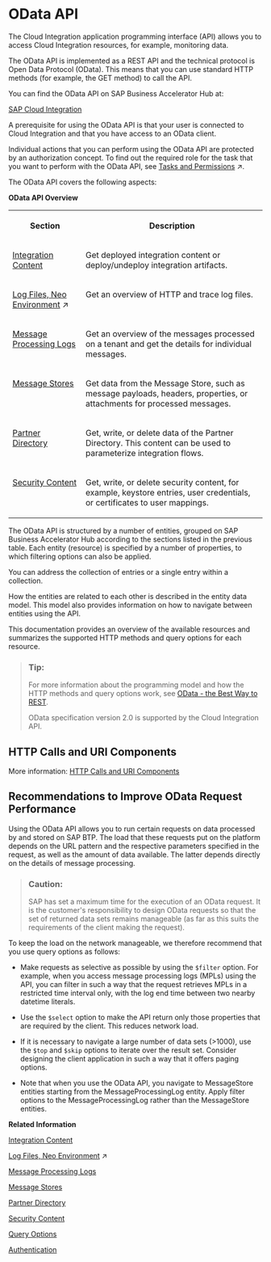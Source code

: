 <!-- loioa617d6f37ddc43db8eeb1279662ed5c2 -->

# OData API

The Cloud Integration application programming interface \(API\) allows you to access Cloud Integration resources, for example, monitoring data.

The OData API is implemented as a REST API and the technical protocol is Open Data Protocol \(OData\). This means that you can use standard HTTP methods \(for example, the GET method\) to call the API.

You can find the OData API on SAP Business Accelerator Hub at:

[SAP Cloud Integration](https://api.sap.com/package/CloudIntegrationAPI/odata)

A prerequisite for using the OData API is that your user is connected to Cloud Integration and that you have access to an OData client.

Individual actions that you can perform using the OData API are protected by an authorization concept. To find out the required role for the task that you want to perform with the OData API, see [Tasks and Permissions](https://help.sap.com/viewer/368c481cd6954bdfa5d0435479fd4eaf/Cloud/en-US/556d5575d4b0483e85d4f3251f21d0ec.html "") :arrow_upper_right:.

The OData API covers the following aspects:

**OData API Overview**


<table>
<tr>
<th valign="top">

Section

</th>
<th valign="top">

Description

</th>
</tr>
<tr>
<td valign="top">

[Integration Content](integration-content-d1679a8.md) 

</td>
<td valign="top">

Get deployed integration content or deploy/undeploy integration artifacts.

</td>
</tr>
<tr>
<td valign="top">

[Log Files, Neo Environment](https://help.sap.com/viewer/368c481cd6954bdfa5d0435479fd4eaf/Cloud/en-US/93bc3722533741c7a48eec6a8352f060.html "Access technical system logs written during message processing on the worker/runtime node.") :arrow_upper_right: 

</td>
<td valign="top">

Get an overview of HTTP and trace log files.

</td>
</tr>
<tr>
<td valign="top">

[Message Processing Logs](message-processing-logs-827a2d7.md) 

</td>
<td valign="top">

Get an overview of the messages processed on a tenant and get the details for individual messages.

</td>
</tr>
<tr>
<td valign="top">

[Message Stores](message-stores-1aab5e9.md) 

</td>
<td valign="top">

Get data from the Message Store, such as message payloads, headers, properties, or attachments for processed messages.

</td>
</tr>
<tr>
<td valign="top">

[Partner Directory](partner-directory-0fe80dc.md) 

</td>
<td valign="top">

Get, write, or delete data of the Partner Directory. This content can be used to parameterize integration flows.

</td>
</tr>
<tr>
<td valign="top">

[Security Content](security-content-e01d3f0.md) 

</td>
<td valign="top">

Get, write, or delete security content, for example, keystore entries, user credentials, or certificates to user mappings.

</td>
</tr>
</table>

The OData API is structured by a number of entities, grouped on SAP Business Accelerator Hub according to the sections listed in the previous table. Each entity \(resource\) is specified by a number of properties, to which filtering options can also be applied.

You can address the collection of entries or a single entry within a collection.

How the entities are related to each other is described in the entity data model. This model also provides information on how to navigate between entities using the API.

This documentation provides an overview of the available resources and summarizes the supported HTTP methods and query options for each resource.

> ### Tip:  
> For more information about the programming model and how the HTTP methods and query options work, see [OData - the Best Way to REST](http://www.odata.org).
> 
> OData specification version 2.0 is supported by the Cloud Integration API.



<a name="loioa617d6f37ddc43db8eeb1279662ed5c2__section_cq4_5mj_lvb"/>

## HTTP Calls and URI Components

More information: [HTTP Calls and URI Components](http-calls-and-uri-components-ca75e12.md)



## Recommendations to Improve OData Request Performance

Using the OData API allows you to run certain requests on data processed by and stored on SAP BTP. The load that these requests put on the platform depends on the URL pattern and the respective parameters specified in the request, as well as the amount of data available. The latter depends directly on the details of message processing.

> ### Caution:  
> SAP has set a maximum time for the execution of an OData request. It is the customer's responsibility to design OData requests so that the set of returned data sets remains manageable \(as far as this suits the requirements of the client making the request\).

To keep the load on the network manageable, we therefore recommend that you use query options as follows:

-   Make requests as selective as possible by using the `$filter` option. For example, when you access message processing logs \(MPLs\) using the API, you can filter in such a way that the request retrieves MPLs in a restricted time interval only, with the log end time between two nearby datetime literals.

-   Use the `$select` option to make the API return only those properties that are required by the client. This reduces network load.

-   If it is necessary to navigate a large number of data sets \(\>1000\), use the `$top` and `$skip` options to iterate over the result set. Consider designing the client application in such a way that it offers paging options.

-   Note that when you use the OData API, you navigate to MessageStore entities starting from the MessageProcessingLog entity. Apply filter options to the MessageProcessingLog rather than the MessageStore entities.


**Related Information**  


[Integration Content](integration-content-d1679a8.md "Manage integration artifacts for your tenant.")

[Log Files, Neo Environment](https://help.sap.com/viewer/368c481cd6954bdfa5d0435479fd4eaf/Cloud/en-US/93bc3722533741c7a48eec6a8352f060.html "Access technical system logs written during message processing on the worker/runtime node.") :arrow_upper_right:

[Message Processing Logs](message-processing-logs-827a2d7.md "Get an overview of the messages processed on a tenant and get the details for individual messages. The message processing log (MPL) stores data about the messages processed on a tenant. Furthermore, it stores information about the individual processing steps for each processed message.")

[Message Stores](message-stores-1aab5e9.md "Get data from Message Stores for processed messages and resources of the used JMS queues.")

[Partner Directory](partner-directory-0fe80dc.md "The Partner Directory contains information on partners that are connected to a tenant in the context of a larger business partner network.")

[Security Content](security-content-e01d3f0.md "Manage security content on the tenant that is required to configure secure connections with remote systems.")

[Query Options](query-options-99f4b70.md "Query options allow you to control the amount and order of the data that a data service returns for the resource identified by the URI.")

[Authentication](authentication-bd2fbd5.md "The API is protected by basic authentication and OAuth.")

